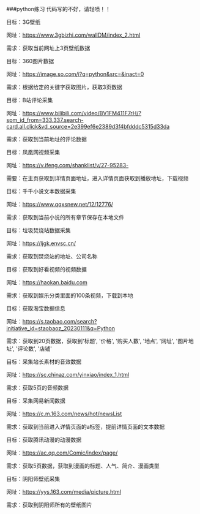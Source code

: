 ###python练习
代码写的不好，请轻喷！！

目标：3G壁纸

网址：https://www.3gbizhi.com/wallDM/index_2.html

需求：获取当前网址上3页壁纸数据


目标：360图片数据

网址：https://image.so.com/i?q=python&src=&inact=0

需求：根据给定的关键字获取图片，获取3页数据


目标：B站评论采集

网址：https://www.bilibili.com/video/BV1FM411F7rH/?spm_id_from=333.337.search-card.all.click&vd_source=2e399ef6e2389d3f4bfdddc5315d33da

需求：获取到当前地址的评论数据


目标：凤凰网视频采集

网址：https://v.ifeng.com/shanklist/v/27-95283-

需要：在主页获取到详情页面地址，进入详情页面获取到播放地址，下载视频


目标：千千小说文本数据采集
 
网址：https://www.qqxsnew.net/12/12776/

需求：获取到当前小说的所有章节保存在本地文件


目标：垃圾焚烧站数据采集

网址：https://ljgk.envsc.cn/

需求：获取到焚烧站的地址、公司名称


目标：获取到好看视频的视频数据

网址：https://haokan.baidu.com

需求：获取到娱乐分类里面的100条视频，下载到本地


目标：获取淘宝数据信息

网址：https://s.taobao.com/search?initiative_id=staobaoz_20230111&q=Python

需求：获取到20页数据，获取到'标题', '价格', '购买人数', '地点', '网址', '图片地址', '评论数', '店铺'


目标：采集站长素材的音效数据

网址：https://sc.chinaz.com/yinxiao/index_1.html

需求：获取5页的音频数据


目标：采集网易新闻数据

网址：https://c.m.163.com/news/hot/newsList

需求：获取到当前进入详情页面的a标签，提前详情页面的文本数据


目标：获取腾讯动漫的动漫数据

网址：https://ac.qq.com/Comic/index/page/

需求：获取5页数据，获取到漫画的标题、人气、简介、漫画类型


目标：阴阳师壁纸采集

网址：https://yys.163.com/media/picture.html

需求：获取到阴阳师所有的壁纸图片

